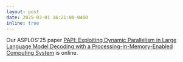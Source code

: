 ```yaml
---
layout: post
date: 2025-03-01 16:21:00-0400
inline: true
---
```


Our ASPLOS'25 paper [PAPI: Exploiting Dynamic Parallelism in Large Language Model Decoding with a Processing-In-Memory-Enabled Computing System](https://arxiv.org/pdf/2502.15470) is online.
